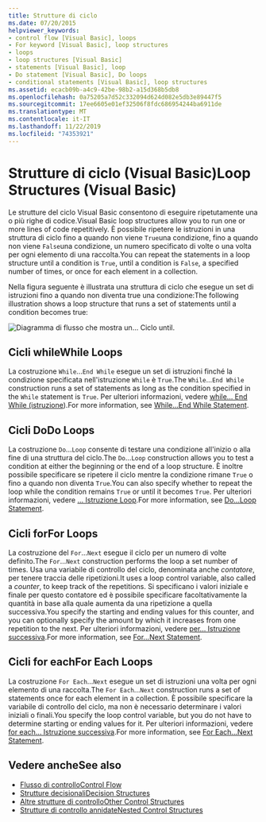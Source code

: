```yaml
---
title: Strutture di ciclo
ms.date: 07/20/2015
helpviewer_keywords:
- control flow [Visual Basic], loops
- For keyword [Visual Basic], loop structures
- loops
- loop structures [Visual Basic]
- statements [Visual Basic], loop
- Do statement [Visual Basic], Do loops
- conditional statements [Visual Basic], loop structures
ms.assetid: ecacb09b-a4c9-42be-98b2-a15d368b5db8
ms.openlocfilehash: 0a75205a7d52c332094d624d082e5db3e89447f5
ms.sourcegitcommit: 17ee6605e01ef32506f8fdc686954244ba6911de
ms.translationtype: MT
ms.contentlocale: it-IT
ms.lasthandoff: 11/22/2019
ms.locfileid: "74353921"
---
```

# <a name="loop-structures-visual-basic"></a><span data-ttu-id="0535e-102">Strutture di ciclo (Visual Basic)</span><span class="sxs-lookup"><span data-stu-id="0535e-102">Loop Structures (Visual Basic)</span></span>
<span data-ttu-id="0535e-103">Le strutture del ciclo Visual Basic consentono di eseguire ripetutamente una o più righe di codice.</span><span class="sxs-lookup"><span data-stu-id="0535e-103">Visual Basic loop structures allow you to run one or more lines of code repetitively.</span></span> <span data-ttu-id="0535e-104">È possibile ripetere le istruzioni in una struttura di ciclo fino a quando non viene `True`una condizione, fino a quando non viene `False`una condizione, un numero specificato di volte o una volta per ogni elemento di una raccolta.</span><span class="sxs-lookup"><span data-stu-id="0535e-104">You can repeat the statements in a loop structure until a condition is `True`, until a condition is `False`, a specified number of times, or once for each element in a collection.</span></span>  
  
 <span data-ttu-id="0535e-105">Nella figura seguente è illustrata una struttura di ciclo che esegue un set di istruzioni fino a quando non diventa true una condizione:</span><span class="sxs-lookup"><span data-stu-id="0535e-105">The following illustration shows a loop structure that runs a set of statements until a condition becomes true:</span></span>  
  
 ![Diagramma di flusso che mostra un... Ciclo until.](./media/loop-structures/do-until-loop-true-condition.gif)  
  
## <a name="while-loops"></a><span data-ttu-id="0535e-107">Cicli while</span><span class="sxs-lookup"><span data-stu-id="0535e-107">While Loops</span></span>  
 <span data-ttu-id="0535e-108">La costruzione `While`...`End While` esegue un set di istruzioni finché la condizione specificata nell'istruzione `While` è `True`.</span><span class="sxs-lookup"><span data-stu-id="0535e-108">The `While`...`End While` construction runs a set of statements as long as the condition specified in the `While` statement is `True`.</span></span> <span data-ttu-id="0535e-109">Per ulteriori informazioni, vedere [while... End While (istruzione](../../../../visual-basic/language-reference/statements/while-end-while-statement.md)).</span><span class="sxs-lookup"><span data-stu-id="0535e-109">For more information, see [While...End While Statement](../../../../visual-basic/language-reference/statements/while-end-while-statement.md).</span></span>  
  
## <a name="do-loops"></a><span data-ttu-id="0535e-110">Cicli Do</span><span class="sxs-lookup"><span data-stu-id="0535e-110">Do Loops</span></span>  
 <span data-ttu-id="0535e-111">La costruzione `Do`...`Loop` consente di testare una condizione all'inizio o alla fine di una struttura del ciclo.</span><span class="sxs-lookup"><span data-stu-id="0535e-111">The `Do`...`Loop` construction allows you to test a condition at either the beginning or the end of a loop structure.</span></span> <span data-ttu-id="0535e-112">È inoltre possibile specificare se ripetere il ciclo mentre la condizione rimane `True` o fino a quando non diventa `True`.</span><span class="sxs-lookup"><span data-stu-id="0535e-112">You can also specify whether to repeat the loop while the condition remains `True` or until it becomes `True`.</span></span> <span data-ttu-id="0535e-113">Per ulteriori informazioni, vedere [... Istruzione Loop](../../../../visual-basic/language-reference/statements/do-loop-statement.md).</span><span class="sxs-lookup"><span data-stu-id="0535e-113">For more information, see [Do...Loop Statement](../../../../visual-basic/language-reference/statements/do-loop-statement.md).</span></span>  
  
## <a name="for-loops"></a><span data-ttu-id="0535e-114">Cicli for</span><span class="sxs-lookup"><span data-stu-id="0535e-114">For Loops</span></span>  
 <span data-ttu-id="0535e-115">La costruzione del `For`...`Next` esegue il ciclo per un numero di volte definito.</span><span class="sxs-lookup"><span data-stu-id="0535e-115">The `For`...`Next` construction performs the loop a set number of times.</span></span> <span data-ttu-id="0535e-116">Usa una variabile di controllo del ciclo, denominata anche *contatore*, per tenere traccia delle ripetizioni.</span><span class="sxs-lookup"><span data-stu-id="0535e-116">It uses a loop control variable, also called a *counter*, to keep track of the repetitions.</span></span> <span data-ttu-id="0535e-117">Si specificano i valori iniziale e finale per questo contatore ed è possibile specificare facoltativamente la quantità in base alla quale aumenta da una ripetizione a quella successiva.</span><span class="sxs-lookup"><span data-stu-id="0535e-117">You specify the starting and ending values for this counter, and you can optionally specify the amount by which it increases from one repetition to the next.</span></span> <span data-ttu-id="0535e-118">Per ulteriori informazioni, vedere [per... Istruzione successiva](../../../../visual-basic/language-reference/statements/for-next-statement.md).</span><span class="sxs-lookup"><span data-stu-id="0535e-118">For more information, see [For...Next Statement](../../../../visual-basic/language-reference/statements/for-next-statement.md).</span></span>  
  
## <a name="for-each-loops"></a><span data-ttu-id="0535e-119">Cicli for each</span><span class="sxs-lookup"><span data-stu-id="0535e-119">For Each Loops</span></span>  
 <span data-ttu-id="0535e-120">La costruzione `For Each`...`Next` esegue un set di istruzioni una volta per ogni elemento di una raccolta.</span><span class="sxs-lookup"><span data-stu-id="0535e-120">The `For Each`...`Next` construction runs a set of statements once for each element in a collection.</span></span> <span data-ttu-id="0535e-121">È possibile specificare la variabile di controllo del ciclo, ma non è necessario determinare i valori iniziali o finali.</span><span class="sxs-lookup"><span data-stu-id="0535e-121">You specify the loop control variable, but you do not have to determine starting or ending values for it.</span></span> <span data-ttu-id="0535e-122">Per ulteriori informazioni, vedere [for each... Istruzione successiva](../../../../visual-basic/language-reference/statements/for-each-next-statement.md).</span><span class="sxs-lookup"><span data-stu-id="0535e-122">For more information, see [For Each...Next Statement](../../../../visual-basic/language-reference/statements/for-each-next-statement.md).</span></span>  
  
## <a name="see-also"></a><span data-ttu-id="0535e-123">Vedere anche</span><span class="sxs-lookup"><span data-stu-id="0535e-123">See also</span></span>

- [<span data-ttu-id="0535e-124">Flusso di controllo</span><span class="sxs-lookup"><span data-stu-id="0535e-124">Control Flow</span></span>](../../../../visual-basic/programming-guide/language-features/control-flow/index.md)
- [<span data-ttu-id="0535e-125">Strutture decisionali</span><span class="sxs-lookup"><span data-stu-id="0535e-125">Decision Structures</span></span>](../../../../visual-basic/programming-guide/language-features/control-flow/decision-structures.md)
- [<span data-ttu-id="0535e-126">Altre strutture di controllo</span><span class="sxs-lookup"><span data-stu-id="0535e-126">Other Control Structures</span></span>](../../../../visual-basic/programming-guide/language-features/control-flow/other-control-structures.md)
- [<span data-ttu-id="0535e-127">Strutture di controllo annidate</span><span class="sxs-lookup"><span data-stu-id="0535e-127">Nested Control Structures</span></span>](../../../../visual-basic/programming-guide/language-features/control-flow/nested-control-structures.md)

